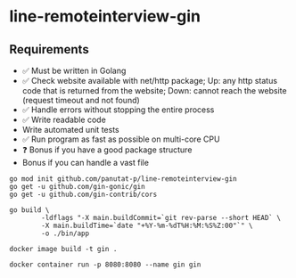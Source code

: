 # line-remoteinterview-gin

## Requirements
* ✅ Must be written in Golang 
* ✅ Check website available with net/http package; Up: any http status code that is returned from the website; Down: cannot reach the website (request timeout and not found)
* ✅ Handle errors without stopping the entire process 
* ✅ Write readable code 
* Write automated unit tests 
* ✅ Run program as fast as possible on multi-core CPU
* ❓ Bonus if you have a good package structure 
* Bonus if you can handle a vast file

```shell
go mod init github.com/panutat-p/line-remoteinterview-gin
go get -u github.com/gin-gonic/gin
go get -u github.com/gin-contrib/cors
```

```shell
go build \
		-ldflags "-X main.buildCommit=`git rev-parse --short HEAD` \
		-X main.buildTime=`date "+%Y-%m-%dT%H:%M:%S%Z:00"`" \
		-o ./bin/app
```

```shell
docker image build -t gin .

docker container run -p 8080:8080 --name gin gin
```
